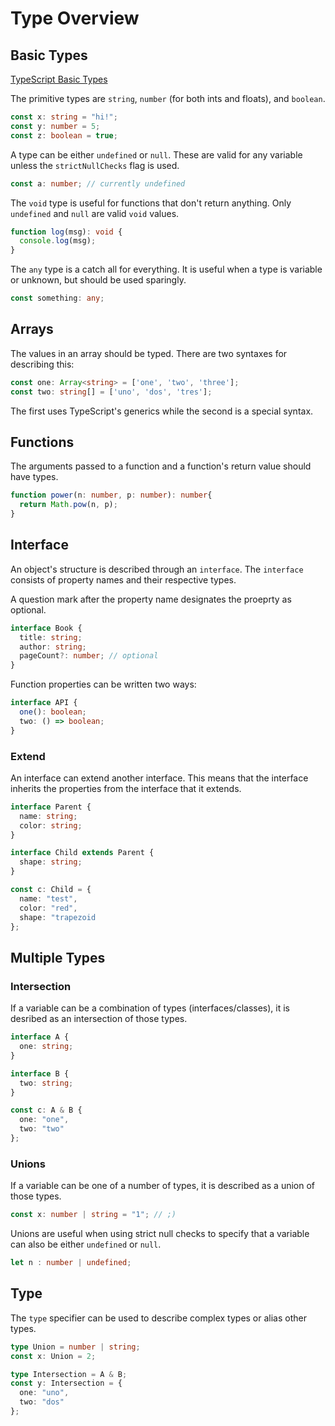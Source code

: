 # Type Overview

## Basic Types

[TypeScript Basic Types](https://www.typescriptlang.org/docs/handbook/basic-types.html)

The primitive types are `string`, `number` (for both ints and floats), and `boolean`.

```ts
const x: string = "hi!";
const y: number = 5;
const z: boolean = true;
```

A type can be either `undefined` or `null`. These are valid for any variable unless the `strictNullChecks` flag is used.

```ts
const a: number; // currently undefined
```

The `void` type is useful for functions that don't return anything. Only `undefined` and `null` are valid `void` values.

```ts
function log(msg): void {
  console.log(msg);
}
```

The `any` type is a catch all for everything. It is useful when a type is variable or unknown, but should be used sparingly.

```ts
const something: any;
```

## Arrays

The values in an array should be typed. There are two syntaxes for describing this:

```ts
const one: Array<string> = ['one', 'two', 'three'];
const two: string[] = ['uno', 'dos', 'tres'];
```

The first uses TypeScript's generics while the second is a special syntax.

## Functions

The arguments passed to a function and a function's return value should have types.

```ts
function power(n: number, p: number): number{
  return Math.pow(n, p);
}
```

## Interface

An object's structure is described through an `interface`. The `interface` consists of property names and their respective types.

A question mark after the property name designates the proeprty as optional.

```ts
interface Book {
  title: string;
  author: string;
  pageCount?: number; // optional
}
```

Function properties can be written two ways:

```ts
interface API {
  one(): boolean;
  two: () => boolean;
}
```

### Extend

An interface can extend another interface. This means that the interface inherits the properties from the interface that it extends.

```ts
interface Parent {
  name: string;
  color: string;
}

interface Child extends Parent {
  shape: string;
}

const c: Child = {
  name: "test",
  color: "red",
  shape: "trapezoid
};
```

## Multiple Types

### Intersection

If a variable can be a combination of types (interfaces/classes), it is desribed as an intersection of those types.

```ts
interface A {
  one: string;
}

interface B {
  two: string;
}

const c: A & B {
  one: "one",
  two: "two"
};
```

### Unions

If a variable can be one of a number of types, it is described as a union of those types.

```ts
const x: number | string = "1"; // ;)
```

Unions are useful when using strict null checks to specify that a variable can also be either `undefined` or `null`.

```ts
let n : number | undefined;
```

## Type

The `type` specifier can be used to describe complex types or alias other types.

```ts
type Union = number | string;
const x: Union = 2;

type Intersection = A & B;
const y: Intersection = {
  one: "uno",
  two: "dos"
};
```
